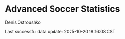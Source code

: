 # Advanced Soccer Statistics
Denis Ostroushko

<!-- gfm -->

Last successful data update: 2025-10-20 18:16:08 CST
